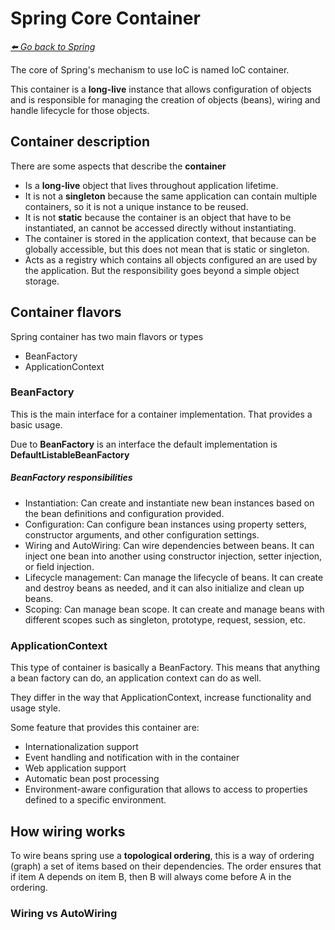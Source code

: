 # Spring Core Container

*[:arrow_left: Go back to Spring](./SPRING.md)*

The core of Spring's mechanism to use IoC is named IoC container.

This container is a **long-live** instance that allows configuration of objects and is responsible for managing the creation of objects (beans), wiring and handle lifecycle for those objects.

## Container description

There are some aspects that describe the **container**

- Is a **long-live** object that lives throughout application lifetime.
- It is not a **singleton** because the same application can contain multiple containers, so it is not a unique instance to be reused.
- It is not **static** because the container is an object that have to be instantiated, an cannot be accessed directly without instantiating.
- The container is stored in the application context, that because can be globally accessible, but this does not mean that is static or singleton.
- Acts as a registry which contains all objects configured an are used by the application. But the responsibility goes beyond a simple object storage.

## Container flavors

Spring container has two main flavors or types

- BeanFactory
- ApplicationContext

### BeanFactory 

This is the main interface for a container implementation. That provides a basic usage.

Due to **BeanFactory** is an interface the default implementation is **DefaultListableBeanFactory**

##### BeanFactory responsibilities
- Instantiation: Can create and instantiate new bean instances based on the bean definitions and configuration provided.
- Configuration: Can configure bean instances using property setters, constructor arguments, and other configuration settings.
- Wiring and AutoWiring: Can wire dependencies between beans. It can inject one bean into another using constructor injection, setter injection, or field injection.
- Lifecycle management: Can manage the lifecycle of beans. It can create and destroy beans as needed, and it can also initialize and clean up beans.
- Scoping: Can manage bean scope. It can create and manage beans with different scopes such as singleton, prototype, request, session, etc.


### ApplicationContext

This type of container is basically a BeanFactory. This means that anything a bean factory can do, an application context can do as well.

They differ in the way that ApplicationContext, increase functionality and usage style.

Some feature that provides this container are:
- Internationalization support
- Event handling and notification with in the container
- Web application support
- Automatic bean post processing
- Environment-aware configuration that allows to access to properties defined to a specific environment.

## How wiring works

To wire beans spring use a **topological ordering**, this is a way of ordering (graph) a set of items based on their dependencies. The order ensures that if item A depends on item B, then B will always come before A in the ordering.

### Wiring vs AutoWiring
